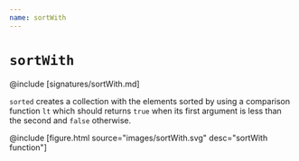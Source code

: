 ```yaml
---
name: sortWith
---
```


# `sortWith`

@include [signatures/sortWith.md]

`sorted` creates a collection with the elements sorted by using a comparison function `lt` which should returns `true` when its first argument is less than the second and `false` otherwise.

@include [figure.html source="images/sortWith.svg" desc="sortWith function"]
